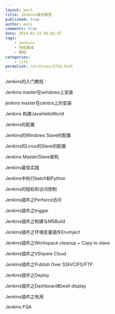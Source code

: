 ```yaml
---
layout: post
title: Jenkins最佳教程
published: true
author: moli
comments: true
date: 2014-02-21 06:02:47
tags:
    - jenkins
    - 持续集成
    - 教程
categories:
    - life
permalink: /archives/3754.html
---
```

Jenkins的入门教程：


  Jenkins master在windows上安装



  jenkins master在centos上的安装



  Jenkins 构建JavaHelloWorld



  Jenkins的配置



  Jenkins的Windows Slave的配置



  Jenkins的Linux的Slave的配置



  Jenkins Master/Slave架构



  Jenkins最佳实践



  Jenkins中执行batch和Python



  Jenkins的授权和访问控制



  Jenkins插件之Perforce访问



  Jenkins插件之trigger



  Jenkins插件之构建与MSBuild



  Jenkins插件之环境变量插件EnvInject



  Jenkins插件之Workspace cleanup + Copy to slave



  Jenkins插件之VShpere Cloud



  Jenkins插件之Publish Over SSH/CIFS/FTP



  Jenkins插件之Deploy



  Jenkins插件之Dashboard和wall display



  Jenkins插件之有用



  Jenkins FQA


&nbsp;
